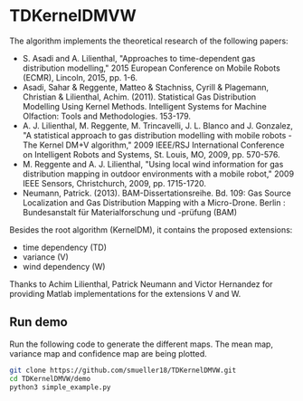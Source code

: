 # TDKernelDMVW

The algorithm implements the theoretical research of the following papers:

- S. Asadi and A. Lilienthal, "Approaches to time-dependent gas distribution modelling," 2015 European Conference on Mobile Robots (ECMR), Lincoln, 2015, pp. 1-6.
- Asadi, Sahar & Reggente, Matteo & Stachniss, Cyrill & Plagemann, Christian & Lilienthal, Achim. (2011). Statistical Gas Distribution Modelling Using Kernel Methods. Intelligent Systems for Machine Olfaction: Tools and Methodologies. 153-179.
- A. J. Lilienthal, M. Reggente, M. Trincavelli, J. L. Blanco and J. Gonzalez, "A statistical approach to gas distribution modelling with mobile robots - The Kernel DM+V algorithm," 2009 IEEE/RSJ International Conference on Intelligent Robots and Systems, St. Louis, MO, 2009, pp. 570-576.
- M. Reggente and A. J. Lilienthal, "Using local wind information for gas distribution mapping in outdoor environments with a mobile robot," 2009 IEEE Sensors, Christchurch, 2009, pp. 1715-1720.
- Neumann, Patrick. (2013). BAM-Dissertationsreihe. Bd. 109: Gas Source Localization and Gas Distribution Mapping with a Micro-Drone. Berlin : Bundesanstalt für
Materialforschung und -prüfung (BAM)

Besides the root algorithm (KernelDM), it contains the proposed extensions:
- time dependency (TD)
- variance (V)
- wind dependency (W)

Thanks to Achim Lilienthal, Patrick Neumann and Victor Hernandez for providing Matlab implementations for the extensions V and W.

## Run demo
Run the following code to generate the different maps. The mean map, variance map and confidence map are being plotted.

```bash
git clone https://github.com/smueller18/TDKernelDMVW.git
cd TDKernelDMVW/demo
python3 simple_example.py
```
